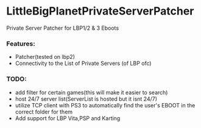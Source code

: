 # LittleBigPlanetPrivateServerPatcher
Private Server Patcher for LBP1/2 &amp; 3 Eboots


### Features:

- Patcher(tested on lbp2)<br />
- Connectivity to the List of Private Servers (of LBP ofc)<br />


### TODO:
- add filter for certain games(this will make it easier to search)<br />
- host 24/7 server list(ServerList is hosted but it isnt 24/7)<br />
- utilize TCP client with PS3 to automatically find the user's EBOOT in the correct folder for them
- Add support for LBP Vita,PSP and Karting  


